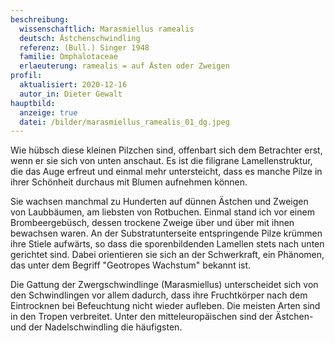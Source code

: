 ```yaml
---
beschreibung:
  wissenschaftlich: Marasmiellus ramealis
  deutsch: Ästchenschwindling
  referenz: (Bull.) Singer 1948
  familie: Omphalotaceae
  erlaeuterung: ramealis = auf Ästen oder Zweigen
profil:
  aktualisiert: 2020-12-16
  autor_in: Dieter Gewalt
hauptbild:
  anzeige: true
  datei: /bilder/marasmiellus_ramealis_01_dg.jpeg
---
```

Wie hübsch diese kleinen Pilzchen sind, offenbart sich dem Betrachter erst, wenn er sie sich von unten anschaut. Es ist die filigrane Lamellenstruktur, die das Auge erfreut und einmal mehr untersteicht, dass es manche Pilze in ihrer Schönheit durchaus mit Blumen aufnehmen können.

Sie wachsen manchmal zu Hunderten auf dünnen Ästchen und Zweigen von Laubbäumen, am liebsten von Rotbuchen. Einmal stand ich vor einem Brombeergebüsch, dessen trockene Zweige über und über mit ihnen bewachsen waren. An der Substratunterseite entspringende Pilze krümmen ihre Stiele aufwärts, so dass die sporenbildenden Lamellen stets nach unten gerichtet sind. Dabei orientieren sie sich an der Schwerkraft, ein Phänomen, das unter dem Begriff "Geotropes Wachstum" bekannt ist.

Die Gattung der Zwergschwindlinge (Marasmiellus) unterscheidet sich von den Schwindlingen vor allem dadurch, dass ihre Fruchtkörper nach dem Eintrocknen bei Befeuchtung nicht wieder aufleben. Die meisten Arten sind in den Tropen verbreitet. Unter den mitteleuropäischen sind der Ästchen- und der Nadelschwindling die häufigsten.